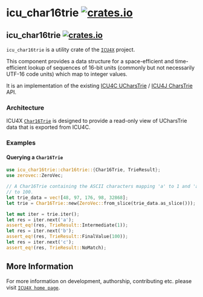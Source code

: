 # icu_char16trie [![crates.io](https://img.shields.io/crates/v/icu_char16trie)](https://crates.io/crates/icu_char16trie)

## icu_char16trie [![crates.io](http://meritbadge.herokuapp.com/icu_char16trie)](https://crates.io/crates/icu_char16trie)

`icu_char16trie` is a utility crate of the [`ICU4X`] project.

This component provides a data structure for a space-efficient and time-efficient lookup of
sequences of 16-bit units (commonly but not necessarily UTF-16 code units)
which map to integer values.

It is an implementation of the existing [ICU4C UCharsTrie](https://unicode-org.github.io/icu-docs/apidoc/released/icu4c/classicu_1_1UCharsTrie.html)
/ [ICU4J CharsTrie](https://unicode-org.github.io/icu-docs/apidoc/released/icu4j/com/ibm/icu/util/CharsTrie.html) API.

### Architecture

ICU4X [`Char16Trie`](crate::char16trie::Char16Trie) is designed to provide a read-only view of UCharsTrie data that is exported from ICU4C.

### Examples

#### Querying a `Char16Trie`

```rust
use icu_char16trie::char16trie::{Char16Trie, TrieResult};
use zerovec::ZeroVec;

// A Char16Trie containing the ASCII characters mapping 'a' to 1 and 'ab'
// to 100.
let trie_data = vec![48, 97, 176, 98, 32868];
let trie = Char16Trie::new(ZeroVec::from_slice(trie_data.as_slice()));

let mut iter = trie.iter();
let res = iter.next('a');
assert_eq!(res, TrieResult::Intermediate(1));
let res = iter.next('b');
assert_eq!(res, TrieResult::FinalValue(100));
let res = iter.next('c');
assert_eq!(res, TrieResult::NoMatch);
```

[`ICU4X`]: ../icu/index.html

## More Information

For more information on development, authorship, contributing etc. please visit [`ICU4X home page`](https://github.com/unicode-org/icu4x).
